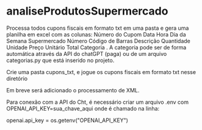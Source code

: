 # analiseProdutosSupermercado
Processa todos cupons fiscais em formato txt em uma pasta e gera uma planilha em excel com as colunas: Número do Cupom	Data	Hora	Dia da Semana	Supermercado	Número	Código de Barras	Descrição	Quantidade	Unidade	Preço Unitário	Total	Categoria
. A categoria pode ser de forma automática através da API do chatGPT (paga) ou de um arquivo categorias.py que está inserido no projeto.

Crie uma pasta cupons_txt, e jogue os cupons fiscais em formato txt nesse diretório

Em breve será adicionado o processamento de XML.

Para conexão com a API do Cht, é necessário criar um arquivo .env com OPENAI_API_KEY=sua_chave_aqui onde é chamado na linha:

openai.api_key = os.getenv("OPENAI_API_KEY")


